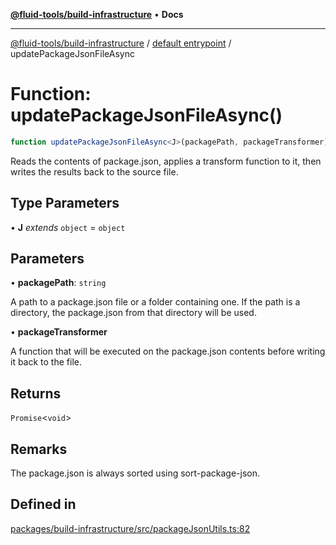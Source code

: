 [**@fluid-tools/build-infrastructure**](../../README.md) • **Docs**

***

[@fluid-tools/build-infrastructure](../../README.md) / [default entrypoint](../README.md) / updatePackageJsonFileAsync

# Function: updatePackageJsonFileAsync()

```ts
function updatePackageJsonFileAsync<J>(packagePath, packageTransformer): Promise<void>
```

Reads the contents of package.json, applies a transform function to it, then writes
the results back to the source file.

## Type Parameters

• **J** *extends* `object` = `object`

## Parameters

• **packagePath**: `string`

A path to a package.json file or a folder containing one. If the
path is a directory, the package.json from that directory will be used.

• **packageTransformer**

A function that will be executed on the package.json
contents before writing it back to the file.

## Returns

`Promise`\<`void`\>

## Remarks

The package.json is always sorted using sort-package-json.

## Defined in

[packages/build-infrastructure/src/packageJsonUtils.ts:82](https://github.com/microsoft/FluidFramework/blob/main/build-tools/packages/build-infrastructure/src/packageJsonUtils.ts#L82)
